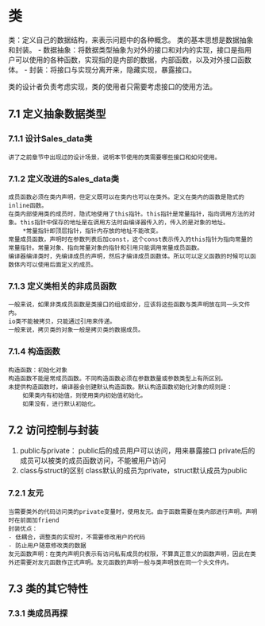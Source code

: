 # 类
类：定义自己的数据结构，来表示问题中的各种概念。
类的基本思想是数据抽象和封装。
    - 数据抽象：将数据类型抽象为对外的接口和对内的实现，接口是指用户可以使用的各种函数，实现指的是内部的数据，内部函数，以及对外接口函数体。
    - 封装：将接口与实现分离开来，隐藏实现，暴露接口。
    
类的设计者负责考虑实现，类的使用者只需要考虑接口的使用方法。

## 7.1 定义抽象数据类型

### 7.1.1 设计Sales_data类
    讲了之前章节中出现过的设计场景，说明本节使用的类需要哪些接口和如何使用。
### 7.1.2 定义改进的Sales_data类
    成员函数必须在类内声明，但定义既可以在类内也可以在类外。定义在类内的函数是隐式的inline函数。
    在类内部使用类的成员时，隐式地使用了this指针。this指针是常量指针，指向调用方法的对象。this指针中保存的地址是在调用方法时由编译器传入的，传入的是对象的地址。
        *常量指针即顶层指针，指针内存放的地址不能改变。
    常量成员函数，声明时在参数列表后加const，这个const表示传入的this指针为指向常量的常量指针。常量对象、指向常量对象的指针和引用只能调用常量成员函数。
    编译器编译类时，先编译成员的声明，然后才编译成员函数体。所以可以定义函数的时候可以函数体内可以使用后面定义的成员。
### 7.1.3 定义类相关的非成员函数
    一般来说，如果非类成员函数是类接口的组成部分，应该将这些函数与类声明放在同一头文件内。
    io类不能被拷贝，只能通过引用来传递。
    一般来说，拷贝类的对象一般是拷贝类的数据成员。
### 7.1.4 构造函数
    构造函数：初始化对象
    构造函数不能是常成员函数。不同构造函数必须在参数数量或参数类型上有所区别。
    未提供构造函数时，编译器会创建默认构造函数。默认构造函数初始化对象的规则是：
        如果类内有初始值，则使用类内初始值初始化。
        如果没有，进行默认初始化。
        
## 7.2 访问控制与封装
1. public与private：
    public后的成员用户可以访问，用来暴露接口
    private后的成员可以被类的成员函数访问，不能被用户访问
2. class与struct的区别
    class默认的成员为private，struct默认成员为public
### 7.2.1 友元
    当需要类外的代码访问类的private变量时，使用友元。由于函数需要在类内部进行声明，声明时在前面加friend
    封装优点：
    - 低耦合，调整类的实现时，不需要修改用户的代码
    - 防止用户随意修改类的数据
    友元函数声明：在类内声明只表示有访问私有成员的权限，不算真正意义的函数声明，因此在类外还需要对友元函数作正式声明。友元函数的声明一般与类声明放在同一个头文件内。
## 7.3 类的其它特性
### 7.3.1 类成员再探

    
    
